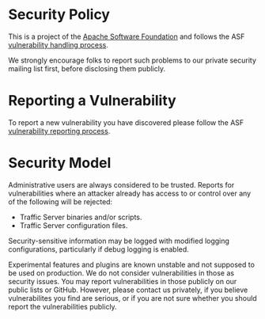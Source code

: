 # Security Policy

This is a project of the [Apache Software Foundation](https://apache.org/) and follows the ASF [vulnerability handling process](https://apache.org/security/#vulnerability-handling).

We strongly encourage folks to report such problems to our private security mailing list first, before disclosing them publicly.

# Reporting a Vulnerability

To report a new vulnerability you have discovered please follow the ASF [vulnerability reporting process](https://apache.org/security/#reporting-a-vulnerability).

# Security Model

Administrative users are always considered to be trusted. Reports for vulnerabilities where an attacker already has access to or control over any of the following will be rejected:
- Traffic Server binaries and/or scripts.
- Traffic Server configuration files.

Security-sensitive information may be logged with modified logging configurations, particularly if debug logging is enabled.

Experimental features and plugins are known unstable and not supposed to be used on production. We do not consider
vulnerabilities in those as security issues. You may report vulnerabilities in those publicly on our public lists or GitHub. However, please
contact us privately, if you believe vulnerabilites you find are serious, or if you are not sure whether you should report the
vulnerabilities publicly.
